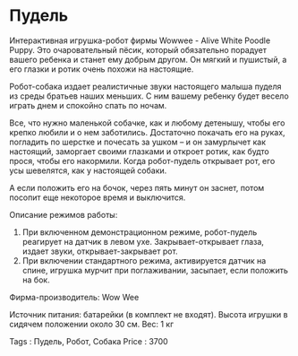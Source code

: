 # Пудель

Интерактивная игрушка-робот фирмы Wowwee -  Alive White Poodle Puppy. Это очаровательный пёсик,
который обязательно порадует вашего ребенка и станет ему добрым другом. Он мягкий и пушистый, а
его глазки и ротик очень похожи на настоящие.

Робот-собака издает реалистичные звуки настоящего малыша пуделя из среды братьев наших меньших.
С ним вашему ребенку будет весело играть днем и спокойно спать по ночам.

Все, что нужно маленькой собачке, как и любому детенышу, чтобы его крепко любили и о нем заботились.
Достаточно покачать его на руках, погладить по шерстке и почесать за ушком – и он замурлычет как настоящий,
заморгает своими глазками и откроет ротик, как будто прося, чтобы его накормили. Когда робот-пудель
открывает рот, его усы шевелятся, как у настоящей собаки.

А если положить его на бочок, через пять минут
он заснет, потом посопит еще некоторое время и выключится.

Описание режимов работы:

1. При включенном демонстрационном режиме, робот-пудель реагирует на датчик в левом ухе.
Закрывает-открывает глаза, издает звуки, открывает-закрывает рот.
2. При включении стандартного режима, активируется датчик на спине, игрушка мурчит при поглаживании,
засыпает, если положить на бок.

Фирма-производитель: Wow Wee

Источник питания: батарейки (в комплект не входят).
Высота игрушки в сидячем положении около 30 см.
Вес: 1 кг

Tags  : Пудель, Робот, Собака
Price : 3700